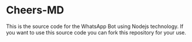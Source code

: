 # Cheers-MD
This is the source code for the WhatsApp Bot using Nodejs technology. If you want to use this source code you can fork this repository for your use.
